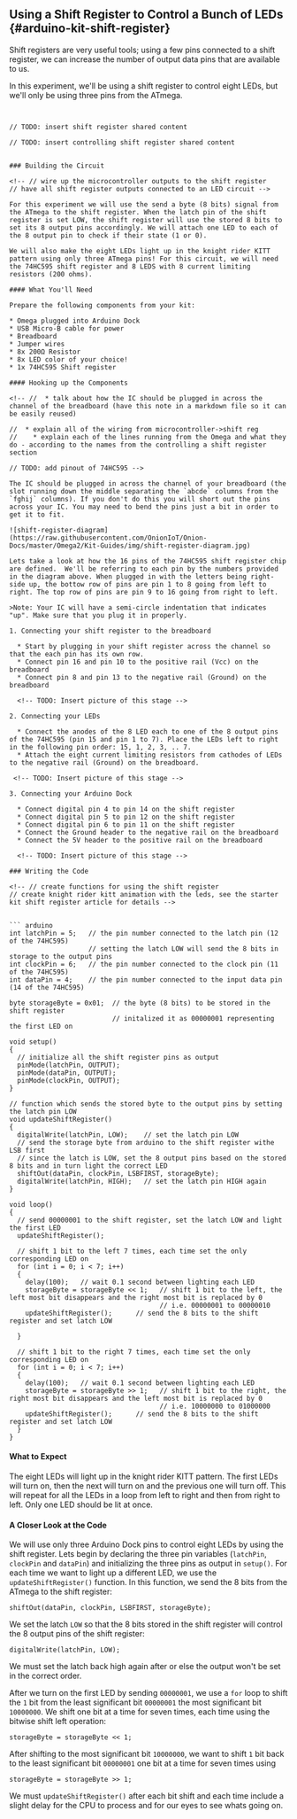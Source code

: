 ## Using a Shift Register to Control a Bunch of LEDs {#arduino-kit-shift-register}

<!-- // intro on using a shift register to increase the number of available digital outputs
// explanation of controlling a bunch of LEDs using only a few microcontroller pins -->

Shift registers are very useful tools; using a few pins connected to a shift register, we can increase the number of output data pins that are available to us.

In this experiment, we'll be using a shift register to control eight LEDs, but we'll only be using three pins from the ATmega.


<!-- Shift Register -->
```{r child = '../../shared/shift-register.md'}
```
<!-- Controlling shift register -->
```{r child = '../../shared/shift-register-control.md'}

// TODO: insert shift register shared content

// TODO: insert controlling shift register shared content


### Building the Circuit

<!-- // wire up the microcontroller outputs to the shift register
// have all shift register outputs connected to an LED circuit -->

For this experiment we will use the send a byte (8 bits) signal from the ATmega to the shift register. When the latch pin of the shift register is set LOW, the shift register will use the stored 8 bits to set its 8 output pins accordingly. We will attach one LED to each of the 8 output pin to check if their state (1 or 0).

We will also make the eight LEDs light up in the knight rider KITT pattern using only three ATmega pins! For this circuit, we will need the 74HC595 shift register and 8 LEDS with 8 current limiting resistors (200 ohms).

#### What You'll Need

Prepare the following components from your kit:

* Omega plugged into Arduino Dock
* USB Micro-B cable for power
* Breadboard
* Jumper wires
* 8x 200Ω Resistor
* 8x LED color of your choice!
* 1x 74HC595 Shift register

#### Hooking up the Components

<!-- //  * talk about how the IC should be plugged in across the channel of the breadboard (have this note in a markdown file so it can be easily reused)

//  * explain all of the wiring from microcontroller->shift reg
//    * explain each of the lines running from the Omega and what they do - according to the names from the controlling a shift register section

// TODO: add pinout of 74HC595 -->

The IC should be plugged in across the channel of your breadboard (the slot running down the middle separating the `abcde` columns from the `fghij` columns). If you don't do this you will short out the pins across your IC. You may need to bend the pins just a bit in order to get it to fit.

![shift-register-diagram](https://raw.githubusercontent.com/OnionIoT/Onion-Docs/master/Omega2/Kit-Guides/img/shift-register-diagram.jpg)

Lets take a look at how the 16 pins of the 74HC595 shift register chip are defined.  We'll be referring to each pin by the numbers provided in the diagram above. When plugged in with the letters being right-side up, the bottow row of pins are pin 1 to 8 going from left to right. The top row of pins are pin 9 to 16 going from right to left.

>Note: Your IC will have a semi-circle indentation that indicates "up". Make sure that you plug it in properly.

1. Connecting your shift register to the breadboard

  * Start by plugging in your shift register across the channel so that the each pin has its own row.
  * Connect pin 16 and pin 10 to the positive rail (Vcc) on the breadboard
  * Connect pin 8 and pin 13 to the negative rail (Ground) on the breadboard

  <!-- TODO: Insert picture of this stage -->

2. Connecting your LEDs

  * Connect the anodes of the 8 LED each to one of the 8 output pins of the 74HC595 (pin 15 and pin 1 to 7). Place the LEDs left to right in the following pin order: 15, 1, 2, 3, .. 7.
  * Attach the eight current limiting resistors from cathodes of LEDs to the negative rail (Ground) on the breadboard.

 <!-- TODO: Insert picture of this stage -->

3. Connecting your Arduino Dock

  * Connect digital pin 4 to pin 14 on the shift register
  * Connect digital pin 5 to pin 12 on the shift register
  * Connect digital pin 6 to pin 11 on the shift register
  * Connect the Ground header to the negative rail on the breadboard
  * Connect the 5V header to the positive rail on the breadboard

  <!-- TODO: Insert picture of this stage -->

### Writing the Code

<!-- // create functions for using the shift register
// create knight rider kitt animation with the leds, see the starter kit shift register article for details -->


``` arduino
int latchPin = 5;   // the pin number connected to the latch pin (12 of the 74HC595)
                    // setting the latch LOW will send the 8 bits in storage to the output pins
int clockPin = 6;   // the pin number connected to the clock pin (11 of the 74HC595)
int dataPin = 4;    // the pin number connected to the input data pin (14 of the 74HC595)

byte storageByte = 0x01;  // the byte (8 bits) to be stored in the shift register
                          // initalized it as 00000001 representing the first LED on

void setup()
{
  // initialize all the shift register pins as output
  pinMode(latchPin, OUTPUT);
  pinMode(dataPin, OUTPUT);  
  pinMode(clockPin, OUTPUT);
}

// function which sends the stored byte to the output pins by setting the latch pin LOW
void updateShiftRegister()
{
  digitalWrite(latchPin, LOW);    // set the latch pin LOW
  // send the storage byte from arduino to the shift register withe LSB first
  // since the latch is LOW, set the 8 output pins based on the stored 8 bits and in turn light the correct LED
  shiftOut(dataPin, clockPin, LSBFIRST, storageByte);    
  digitalWrite(latchPin, HIGH);   // set the latch pin HIGH again
}

void loop()
{
  // send 00000001 to the shift register, set the latch LOW and light the first LED
  updateShiftRegister();

  // shift 1 bit to the left 7 times, each time set the only corresponding LED on
  for (int i = 0; i < 7; i++)
  {
    delay(100);   // wait 0.1 second between lighting each LED
    storageByte = storageByte << 1;   // shift 1 bit to the left, the left most bit disappears and the right most bit is replaced by 0
                                      // i.e. 00000001 to 00000010
    updateShiftRegister();      // send the 8 bits to the shift register and set latch LOW

  }

  // shift 1 bit to the right 7 times, each time set the only corresponding LED on
  for (int i = 0; i < 7; i++)
  {
    delay(100);   // wait 0.1 second between lighting each LED
    storageByte = storageByte >> 1;   // shift 1 bit to the right, the right most bit disappears and the left most bit is replaced by 0
                                      // i.e. 10000000 to 01000000
    updateShiftRegister();      // send the 8 bits to the shift register and set latch LOW
  }
}
```

#### What to Expect

<!-- // explain that the animation will be Knight Rider Kitt style: maybe throw in a gif for nostalgia
//  - it will run all the way left and then all the way right over and over again -->
The eight LEDs will light up in the knight rider KITT pattern. The first LEDs will turn on, then the next will turn on and the previous one will turn off. This will repeat for all the LEDs in a loop from left to right and then from right to left. Only one LED should be lit at once.

#### A Closer Look at the Code

We will use only three Arduino Dock pins to control eight LEDs by using the shift register. Lets begin by declaring the three pin variables (`latchPin`, `clockPin` and `dataPin`) and initializing the three pins as output in `setup()`. For each time we want to light up a different LED, we use the `updateShiftRegister()` function. In this function, we send the 8 bits from the ATmega to the shift register:

```
shiftOut(dataPin, clockPin, LSBFIRST, storageByte);  
```

We set the latch `LOW` so that the 8 bits stored in the shift register will control the 8 output pins of the shift register:

```
digitalWrite(latchPin, LOW);
```

We must set the latch back high again after or else the output won't be set in the correct order.

After we turn on the first LED by sending `00000001`, we use a `for` loop to shift the `1` bit from the least significant bit `00000001` the
most significant bit `10000000`. We shift one bit at a time for seven times, each time using the bitwise shift left operation:

```
storageByte = storageByte << 1;
```

After shifting to the most significant bit `10000000`, we want to shift `1` bit back to the least significant bit `00000001` one bit at a time for seven times using

```
storageByte = storageByte >> 1;
```

We must `updateShiftRegister()` after each bit shift and each time include a slight delay for the CPU to process and for our eyes to see whats going on.
